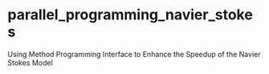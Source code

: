 # parallel_programming_navier_stokes
Using Method Programming Interface to Enhance the Speedup of the Navier Stokes Model
